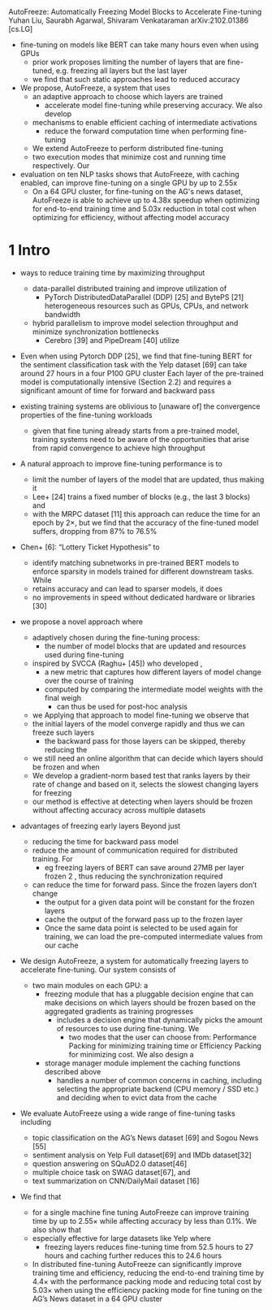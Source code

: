 AutoFreeze: Automatically Freezing Model Blocks to Accelerate Fine-tuning
Yuhan Liu, Saurabh Agarwal, Shivaram Venkataraman
arXiv:2102.01386 [cs.LG]

* fine-tuning on models like BERT can take many hours even when using GPUs
  * prior work proposes limiting the number of layers that are fine-tuned, e.g.
    freezing all layers but the last layer
  * we find that such static approaches lead to reduced accuracy
* We propose, AutoFreeze, a system that uses
  * an adaptive approach to choose which layers are trained
    * accelerate model fine-tuning while preserving accuracy. We also develop
  * mechanisms to enable efficient caching of intermediate activations
    * reduce the forward computation time when performing fine-tuning
  * We extend AutoFreeze to perform distributed fine-tuning
  * two execution modes that minimize cost and running time respectively. Our
* evaluation on ten NLP tasks shows that AutoFreeze, with caching enabled, can
  improve fine-tuning on a single GPU by up to 2.55x
  * On a 64 GPU cluster, for fine-tuning on the AG's news dataset, AutoFreeze
    is able to achieve up to 4.38x speedup when optimizing for end-to-end
    training time and 5.03x reduction in total cost when optimizing for
    efficiency, without affecting model accuracy

# 1 Intro

* ways to reduce training time by maximizing throughput
  * data-parallel distributed training and improve utilization of
    * PyTorch DistributedDataParallel (DDP) [25] and BytePS [21]
     heterogeneous resources such as GPUs, CPUs, and network bandwidth
  * hybrid parallelism to
    improve model selection throughput and minimize synchronization bottlenecks
    * Cerebro [39] and PipeDream [40] utilize
* Even when using Pytorch DDP [25], we find that fine-tuning BERT for the
  sentiment classification task with the Yelp dataset [69] can take around 27
  hours in a four P100 GPU cluster
Each layer of the pre-trained model is computationally intensive (Section 2.2)
and requires a significant amount of time for forward and backward pass
* existing training systems are oblivious to [unaware of] the convergence
  properties of the fine-tuning workloads
  * given that fine tuning already starts from a pre-trained model,
    training systems need to be aware of the opportunities that arise from
    rapid convergence to achieve high throughput

* A natural approach to improve fine-tuning performance is to
  * limit the number of layers of the model that are updated, thus making it
  * Lee+ [24] trains a fixed number of blocks (e.g., the last 3 blocks) and
  * with the MRPC dataset [11] this approach can
    reduce the time for an epoch by 2×, but we find that
    the accuracy of the fine-tuned model suffers, dropping from 87% to 76.5%
* Chen+ [6]: “Lottery Ticket Hypothesis” to
  * identify matching subnetworks in pre-trained BERT models
    to enforce sparsity in models trained for different downstream tasks. While
  * retains accuracy and can lead to sparser models, it does
  * no improvements in speed without dedicated hardware or libraries [30]
* we propose a novel approach where
  * adaptively chosen during the fine-tuning process:
    * the number of model blocks that are updated and
      resources used during fine-tuning
  * inspired by SVCCA (Raghu+ [45]) who developed ,
    * a new metric that captures how different layers of model change over the
      course of training
    * computed by comparing the intermediate model weights with the final weigh
      * can thus be used for post-hoc analysis
  * we Applying that approach to model fine-tuning we observe that
  * the initial layers of the model converge rapidly and
    thus we can freeze such layers
    * the backward pass for those layers can be skipped, thereby reducing the
  * we still need an online algorithm that can decide which layers should be
    frozen and when
  * We develop a gradient-norm based test that
    ranks layers by their rate of change and based on it,
    selects the slowest changing layers for freezing
  * our method is effective at detecting when layers should be frozen
    without affecting accuracy across multiple datasets
* advantages of freezing early layers Beyond just
  * reducing the time for backward pass model
  * reduce the amount of communication required for distributed training.  For
    * eg freezing layers of BERT can save around 27MB per layer frozen 2 , thus
      reducing the synchronization required
  * can reduce the time for forward pass. Since the frozen layers don’t change
    * the output for a given data point will be constant for the frozen layers
    * cache the output of the forward pass up to the frozen layer
    * Once the same data point is selected to be used again for training, we
      can load the pre-computed intermediate values from our cache
* We design AutoFreeze, a system for automatically freezing layers to
  accelerate fine-tuning. Our system consists of
  * two main modules on each GPU: a
    * freezing module that has a pluggable decision engine that can
      make decisions on which layers should be frozen
      based on the aggregated gradients as training progresses
      * includes a decision engine that
        dynamically picks the amount of resources to use during fine-tuning. We
        * two modes that the user can choose from:
          Performance Packing for minimizing training time or
          Efficiency Packing for minimizing cost.  We also design a
    * storage manager module implement the caching functions described above
      * handles a number of common concerns in caching, including
        selecting the appropriate backend (CPU memory / SSD etc.) and
        deciding when to evict data from the cache
* We evaluate AutoFreeze using a wide range of fine-tuning tasks including
  * topic classification on the AG’s News dataset [69] and Sogou News [55]
  * sentiment analysis on Yelp Full dataset[69] and IMDb dataset[32]
  * question answering on SQuAD2.0 dataset[46]
  * multiple choice task on SWAG dataset[67], and
  * text summarization on CNN/DailyMail dataset [16]
* We find that
  * for a single machine fine tuning AutoFreeze can improve training time by up
    to 2.55× while affecting accuracy by less than 0.1%. We also show that
  * especially effective for large datasets like Yelp where
    * freezing layers reduces fine-tuning time from 52.5 hours to 27 hours and
      caching further reduces this to 24.6 hours
  * In distributed fine-tuning AutoFreeze can
    significantly improve training time and efficiency,
    reducing the end-to-end training time by 4.4× with the performance packing
    mode and
    reducing total cost by 5.03× when using the efficiency packing mode for
    fine tuning on the AG’s News dataset in a 64 GPU cluster
